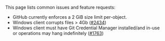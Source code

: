 This page lists common issues and feature requests:

- GitHub currently enforces a 2 GiB size limit per-object.
- Windows client corrupts files > 4Gb ([#2434](https://github.com/git-lfs/git-lfs/issues/2434))
- Windows client must have Git Credential Manager installed/and in-use or operations may hang indefinitely ([#1763](https://github.com/git-lfs/git-lfs/issues/1763))